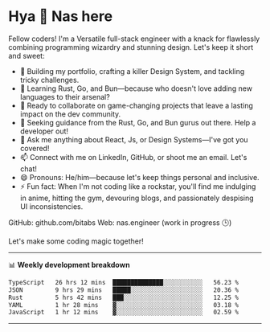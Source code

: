 # Hya 👋 Nas here

Fellow coders! I'm a Versatile full-stack engineer with a knack for flawlessly combining programming wizardry and stunning design. Let's keep it short and sweet:

- 🔭 Building my portfolio, crafting a killer Design System, and tackling tricky challenges.
- 🌱 Learning Rust, Go, and Bun—because who doesn't love adding new languages to their arsenal?
- 👯 Ready to collaborate on game-changing projects that leave a lasting impact on the dev community.
- 🤔 Seeking guidance from the Rust, Go, and Bun gurus out there. Help a developer out!
- 💬 Ask me anything about React, Js, or Design Systems—I've got you covered!
- 📫 Connect with me on LinkedIn, GitHub, or shoot me an email. Let's chat!
- 😄 Pronouns: He/him—because let's keep things personal and inclusive.
- ⚡ Fun fact: When I'm not coding like a rockstar, you'll find me indulging in anime, hitting the gym, devouring blogs, and passionately despising UI inconsistencies.

GitHub: github.com/bitabs
Web: nas.engineer (work in progress 🕒)

Let's make some coding magic together!

-------
📊 **Weekly development breakdown**
<!--START_SECTION:waka-->

```txt
TypeScript   26 hrs 12 mins  ██████████████░░░░░░░░░░░   56.23 %
JSON         9 hrs 29 mins   █████░░░░░░░░░░░░░░░░░░░░   20.36 %
Rust         5 hrs 42 mins   ███░░░░░░░░░░░░░░░░░░░░░░   12.25 %
YAML         1 hr 28 mins    ▓░░░░░░░░░░░░░░░░░░░░░░░░   03.18 %
JavaScript   1 hr 12 mins    ▓░░░░░░░░░░░░░░░░░░░░░░░░   02.59 %
```

<!--END_SECTION:waka-->
-------
